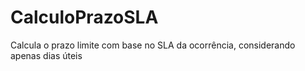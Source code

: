 # CalculoPrazoSLA
Calcula o prazo limite com base no SLA da ocorrência, considerando apenas dias úteis 
